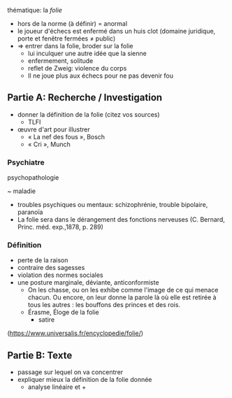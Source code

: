 thématique: la *folie*

- hors de la norme (à définir)  = anormal
- le joueur d'échecs est enfermé dans un huis clot (domaine juridique, porte et fenêtre fermées ≠ public)
- => entrer dans la folie, broder sur la folie
    - lui inculquer une autre idée que la sienne
    - enfermement, solitude
    - reflet de Zweig: violence du corps
    - Il ne joue plus aux échecs pour ne pas devenir fou

## Partie A: Recherche / Investigation
- donner la définition de la folie (citez vos sources)
    - TLFI
- œuvre d'art pour illustrer
    - « La nef des fous », Bosch
    - « Cri », Munch

### Psychiatre
psychopathologie

~ maladie

- troubles psychiques ou mentaux: schizophrénie, trouble bipolaire, paranoïa
- La folie sera dans le dérangement des fonctions nerveuses (C. Bernard, Princ. méd. exp.,1878, p. 289)


### Définition 
- perte de la raison
- contraire des sagesses
- violation des normes sociales
- une posture marginale, déviante, anticonformiste 
    - On les chasse, ou on les exhibe comme l'image de ce qui menace chacun. Ou encore, on leur donne la parole là où elle est retirée à tous les autres : les bouffons des princes et des rois.
    - Érasme, Éloge de la folie
        - satire 


(https://www.universalis.fr/encyclopedie/folie/)

## Partie B: Texte
- passage sur lequel on va concentrer
- expliquer mieux la définition de la folie donnée
    - analyse linéaire et +
